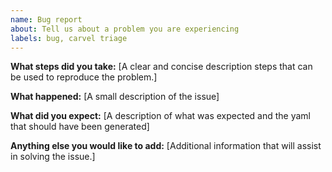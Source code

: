 ```yaml
---
name: Bug report
about: Tell us about a problem you are experiencing
labels: bug, carvel triage
---
```


**What steps did you take:**
[A clear and concise description steps that can be used to reproduce the problem.]

**What happened:**
[A small description of the issue]

**What did you expect:**
[A description of what was expected and the yaml that should have been generated]

**Anything else you would like to add:**
[Additional information that will assist in solving the issue.]

